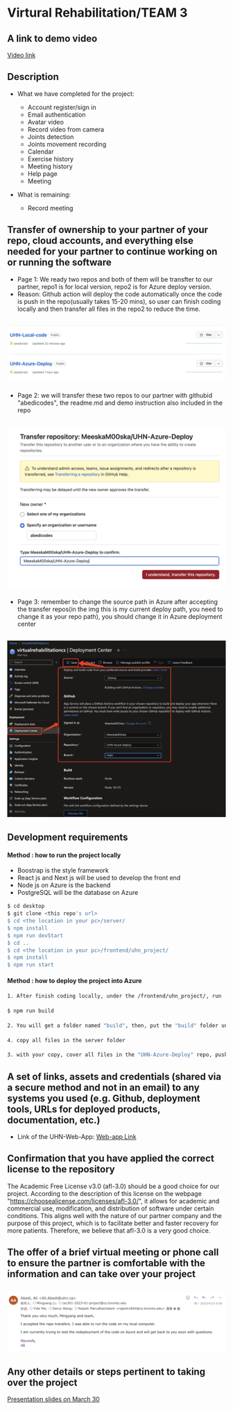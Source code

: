 # Virtural Rehabilitation/TEAM 3

## A link to demo video

[Video link](https://youtu.be/o4jcZ69uL8A)

## Description 
- What we have completed for the project:
  * Account register/sign in
  * Email authentication
  * Avatar video
  * Record video from camera
  * Joints detection
  * Joints movement recording
  * Calendar
  * Exercise history
  * Meeting history
  * Help page
  * Meeting

- What is remaining:
  * Record meeting

## Transfer of ownership to your partner of your repo, cloud accounts, and everything else needed for your partner to continue working on or running the software
- Page 1: We ready two repos and both of them will be transfter to our partner, repo1 is for local version, repo2 is for Azure deploy version.
- Reason: Github action will deploy the code automatically once the code is push in the repo(usually takes 15-20 mins), so user can finish coding locally and then transfer all files in the repo2 to reduce the time. 
## ![page 1](./D4-img/d1.jpg)

- Page 2: we will transfer these two repos to our partner with githubid "abedicodes", the readme.md and demo instruction also included in the repo
## ![page 2](./D4-img/d2.jpg)

- Page 3: remember to change the source path in Azure after accepting the transfer repos(in the img this is my current deploy path, you need to change it as your repo path), you should change it in Azure deployment center
## ![page 3](./D4-img/d3.jpg)

## Development requirements
 
#### Method : how to run the project locally

- Boostrap is the style framework
- React js and Next js will be used to develop the front end
- Node js on Azure is the backend
- PostgreSQL will be the database on Azure

```bash
$ cd desktop
$ git clone <this repo's url>
$ cd <the location in your pc>/server/
$ npm install
$ npm run devStart
$ cd ..
$ cd <the location in your pc>/frontend/uhn_project/
$ npm install
$ npm run start
```

#### Method : how to deploy the project into Azure
```bash
1. After finish coding locally, under the /frontend/uhn_project/, run

$ npm run build

2. You will get a folder named "build", then, put the "build" folder under "server/" and rename "build" as "client"

4. copy all files in the server folder

3. with your copy, cover all files in the "UHN-Azure-Deploy" repo, push the new changes, the github "Action" will automatically deploy the project
```

## A set of links, assets and credentials (shared via a secure method and not in an email) to any systems you used (e.g. Github, deployment tools, URLs for deployed products, documentation, etc.)
- Link of the UHN-Web-App:
[Web-app Link](https://virtualrehabilitationcs.azurewebsites.net)

## Confirmation that you have applied the correct license to the repository
The Academic Free License v3.0 (afl-3.0) should be a good choice for our project.
According to the description of this license on the webpage "https://choosealicense.com/licenses/afl-3.0/", it allows for academic and commercial use, modification, and distribution of software under certain conditions. This aligns well with the nature of our partner company and the purpose of this project, which is to facilitate better and faster recovery for more patients. Therefore, we believe that afl-3.0 is a very good choice.

## The offer of a brief virtual meeting or phone call to ensure the partner is comfortable with the information and can take over your project
## ![page 4](./D4-img/d4.jpg)

## Any other details or steps pertinent to taking over the project
[Presentation slides on March 30](https://docs.google.com/presentation/d/1fnz0nvbl-uW0WusXs9Fl6p0om0zxnza8Rmo6h19UglM/edit?usp=sharing)
